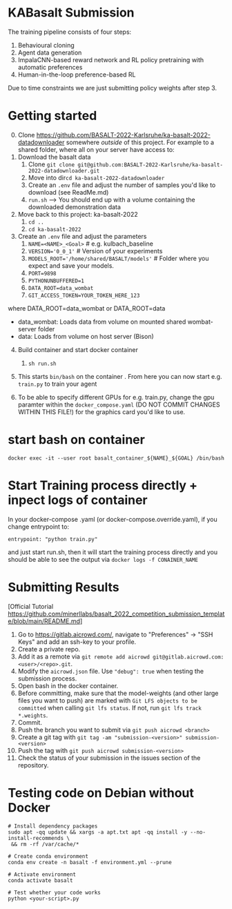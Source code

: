 # KABasalt Submission

The training pipeline consists of four steps:
1. Behavioural cloning
2. Agent data generation
3. ImpalaCNN-based reward network and RL policy pretraining with automatic preferences
4. Human-in-the-loop preference-based RL 

Due to time constraints we are just submitting policy weights after step 3.

# Getting started

0. Clone https://github.com/BASALT-2022-Karlsruhe/ka-basalt-2022-datadownloader somewhere *outside* of this project. 
For example to a shared folder, where all on your server have access to:
1. Download the basalt data
   1. Clone `git clone git@github.com:BASALT-2022-Karlsruhe/ka-basalt-2022-datadownloader.git`
   2. Move into dir`cd ka-basalt-2022-datadownloader`
   3. Create an `.env` file and adjust the number of samples you'd like to download (see ReadMe.md)
   3. `run.sh` --> You should end up with a volume containing the downloaded demonstration data 
2. Move back to this project: ka-basalt-2022
   1. `cd ..`
   2. `cd ka-basalt-2022`
3. Create an `.env` file and adjust the parameters
   1. `NAME=<NAME>_<Goal>` # e.g. kulbach_baseline 
   2. `VERSION='0_0_1'` # Version of your experiments
   3. `MODELS_ROOT='/home/shared/BASALT/models'` # Folder where you expect and save your models.
   4. `PORT=9898`
   5. `PYTHONUNBUFFERED=1`
   6. `DATA_ROOT=data_wombat` 
   7. `GIT_ACCESS_TOKEN=YOUR_TOKEN_HERE_123`

where DATA_ROOT=data_wombat or DATA_ROOT=data 
- data_wombat: Loads data from volume on mounted shared wombat-server folder 
- data: Loads from volume on host server (Bison) 

4. Build container and start docker container
   1. `sh run.sh`
5. This starts `bin/bash` on the container . From here you can now start e.g. `train.py` to train your agent

6. To be able to specify different GPUs for e.g. train.py, change the gpu paramter within the `docker_compose.yaml` (DO NOT COMMIT CHANGES WITHIN THIS FILE!) for the graphics card you'd like to use.

# start bash on container
```shell
docker exec -it --user root basalt_container_${NAME}_${GOAL} /bin/bash
```

# Start Training process directly + inpect logs of container
In your docker-compose .yaml (or docker-compose.override.yaml), if you change entrypoint to:

`entrypoint: "python train.py"` 

and just start run.sh, then it will start the training process directly and you should be able to see the output via `docker logs -f CONAINER_NAME`

# Submitting Results 
[Official Tutorial https://github.com/minerllabs/basalt_2022_competition_submission_template/blob/main/README.md]

1. Go to https://gitlab.aicrowd.com/, navigate to "Preferences" -> "SSH Keys" and add an ssh-key to your profile. 
2. Create a private repo. 
3. Add it as a remote via `git remote add aicrowd git@gitlab.aicrowd.com:<user>/<repo>.git`. 
4. Modify the `aicrowd.json` file. Use `"debug": true` when testing the submission process.
5. Open bash in the docker container. 
6. Before committing, make sure that the model-weights (and other large files you want to push) are marked with `Git LFS objects to be committed` when calling `git lfs status`. If not, run `git lfs track *.weights`. 
7. Commit. 
8. Push the branch you want to submit via `git push aicrowd <branch>` 
9. Create a git tag with `git tag -am "submission-<version>" submission-<version>`
10. Push the tag with `git push aicrowd submission-<version>`
11. Check the status of your submission in the issues section of the repository.

# Testing code on Debian without Docker

```shell
# Install dependency packages
sudo apt -qq update && xargs -a apt.txt apt -qq install -y --no-install-recommends \
 && rm -rf /var/cache/*

# Create conda environment
conda env create -n basalt -f environment.yml --prune

# Activate environment
conda activate basalt

# Test whether your code works
python <your-script>.py 
```

